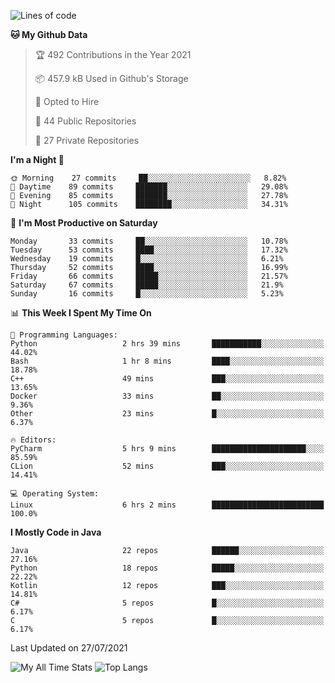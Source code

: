 <!--START_SECTION:waka-->
![Lines of code](https://img.shields.io/badge/From%20Hello%20World%20I%27ve%20Written-3.2%20million%20lines%20of%20code-blue)

**🐱 My Github Data** 

> 🏆 492 Contributions in the Year 2021
 > 
> 📦 457.9 kB Used in Github's Storage 
 > 
> 💼 Opted to Hire
 > 
> 📜 44 Public Repositories 
 > 
> 🔑 27 Private Repositories  
 > 
**I'm a Night 🦉** 

```text
🌞 Morning    27 commits     ██░░░░░░░░░░░░░░░░░░░░░░░   8.82% 
🌆 Daytime    89 commits     ███████░░░░░░░░░░░░░░░░░░   29.08% 
🌃 Evening    85 commits     ███████░░░░░░░░░░░░░░░░░░   27.78% 
🌙 Night      105 commits    ████████░░░░░░░░░░░░░░░░░   34.31%

```
📅 **I'm Most Productive on Saturday** 

```text
Monday       33 commits     ██░░░░░░░░░░░░░░░░░░░░░░░   10.78% 
Tuesday      53 commits     ████░░░░░░░░░░░░░░░░░░░░░   17.32% 
Wednesday    19 commits     █░░░░░░░░░░░░░░░░░░░░░░░░   6.21% 
Thursday     52 commits     ████░░░░░░░░░░░░░░░░░░░░░   16.99% 
Friday       66 commits     █████░░░░░░░░░░░░░░░░░░░░   21.57% 
Saturday     67 commits     █████░░░░░░░░░░░░░░░░░░░░   21.9% 
Sunday       16 commits     █░░░░░░░░░░░░░░░░░░░░░░░░   5.23%

```


📊 **This Week I Spent My Time On** 

```text
💬 Programming Languages: 
Python                   2 hrs 39 mins       ███████████░░░░░░░░░░░░░░   44.02% 
Bash                     1 hr 8 mins         ████░░░░░░░░░░░░░░░░░░░░░   18.78% 
C++                      49 mins             ███░░░░░░░░░░░░░░░░░░░░░░   13.65% 
Docker                   33 mins             ██░░░░░░░░░░░░░░░░░░░░░░░   9.36% 
Other                    23 mins             █░░░░░░░░░░░░░░░░░░░░░░░░   6.37%

🔥 Editors: 
PyCharm                  5 hrs 9 mins        █████████████████████░░░░   85.59% 
CLion                    52 mins             ███░░░░░░░░░░░░░░░░░░░░░░   14.41%

💻 Operating System: 
Linux                    6 hrs 2 mins        █████████████████████████   100.0%

```

**I Mostly Code in Java** 

```text
Java                     22 repos            ██████░░░░░░░░░░░░░░░░░░░   27.16% 
Python                   18 repos            █████░░░░░░░░░░░░░░░░░░░░   22.22% 
Kotlin                   12 repos            ███░░░░░░░░░░░░░░░░░░░░░░   14.81% 
C#                       5 repos             █░░░░░░░░░░░░░░░░░░░░░░░░   6.17% 
C                        5 repos             █░░░░░░░░░░░░░░░░░░░░░░░░   6.17%

```



 Last Updated on 27/07/2021
<!--END_SECTION:waka-->
![My All Time Stats](https://github-readme-stats.vercel.app/api/wakatime?username=ashiqursuperfly&layout=compact)
![Top Langs](https://github-readme-stats.vercel.app/api/top-langs/?username=ashiqursuperfly&layout=compact)


<!--
![Ashiqur's Stats](https://github-readme-stats.vercel.app/api?username=ashiqursuperfly&show_icons=true&theme=nord&count_private=true)
![Top Langs](https://github-readme-stats.vercel.app/api/top-langs/?username=ashiqursuperfly&layout=compact&theme=radical)
![Profile views](https://gpvc.arturio.dev/ashiqursuperfly)
Here are some ideas to get you started:

- 🔭 I’m currently working on ...
- 🌱 I’m currently learning ...
- 👯 I’m looking to collaborate on ...
- 🤔 I’m looking for help with ...
- 💬 Ask me about ...
- 📫 How to reach me: ...
- 😄 Pronouns: ...
- ⚡ Fun fact: ...
-->
